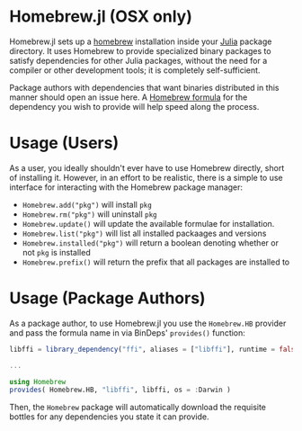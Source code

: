 Homebrew.jl (OSX only)
======================

Homebrew.jl sets up a [homebrew](http://brew.sh) installation inside your [Julia](http://julialang.org/) package directory.  It uses Homebrew to provide specialized binary packages to satisfy dependencies for other Julia packages, without the need for a compiler or other development tools; it is completely self-sufficient.

Package authors with dependencies that want binaries distributed in this manner should open an issue here.  A [Homebrew formula](https://github.com/mxcl/homebrew/tree/master/Library/Formula) for the dependency you wish to provide will help speed along the process.

Usage (Users)
=============

As a user, you ideally shouldn't ever have to use Homebrew directly, short of installing it.  However, in an effort to be realistic, there is a simple to use interface for interacting with the Homebrew package manager:

* `Homebrew.add("pkg")` will install `pkg`
* `Homebrew.rm("pkg")` will uninstall `pkg`
* `Homebrew.update()` will update the available formulae for installation.
* `Homebrew.list("pkg")` will list all installed packaages and versions
* `Homebrew.installed("pkg")` will return a boolean denoting whether or not `pkg` is installed
* `Homebrew.prefix()` will return the prefix that all packages are installed to


Usage (Package Authors)
=======================

As a package author, to use Homebrew.jl you use the `Homebrew.HB` provider and pass the formula name in via BinDeps' `provides()` function:

```julia
libffi = library_dependency("ffi", aliases = ["libffi"], runtime = false)

...

using Homebrew
provides( Homebrew.HB, "libffi", libffi, os = :Darwin )
```

Then, the `Homebrew` package will automatically download the requisite bottles for any dependencies you state it can provide.

